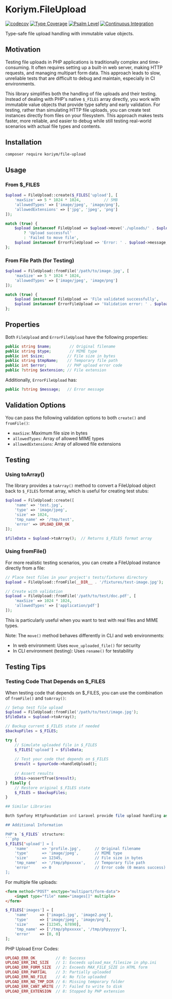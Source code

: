 # Koriym.FileUpload

[![codecov](https://codecov.io/gh/koriym/Koriym.FileUpload/graph/badge.svg?token=pIO7F7vXQR)](https://codecov.io/gh/koriym/Koriym.FileUpload)
[![Type Coverage](https://shepherd.dev/github/koriym/Koriym.FileUpload/coverage.svg)](https://shepherd.dev/github/koriym/Koriym.FileUpload)
[![Psalm Level](https://shepherd.dev/github/koriym/Koriym.FileUpload/level.svg)](https://shepherd.dev/github/koriym/Koriym.FileUpload)
[![Continuous Integration](https://github.com/koriym/Koriym.FileUpload/actions/workflows/continuous-integration.yml/badge.svg)](https://github.com/koriym/Koriym.FileUpload/actions/workflows/continuous-integration.yml)

Type-safe file upload handling with immutable value objects.

## Motivation

Testing file uploads in PHP applications is traditionally complex and time-consuming. It often requires setting up a built-in web server, making HTTP requests, and managing multipart form data. This approach leads to slow, unreliable tests that are difficult to debug and maintain, especially in CI environments.

This library simplifies both the handling of file uploads and their testing. Instead of dealing with PHP's native `$_FILES` array directly, you work with immutable value objects that provide type safety and early validation. For testing, rather than simulating HTTP file uploads, you can create test instances directly from files on your filesystem. This approach makes tests faster, more reliable, and easier to debug while still testing real-world scenarios with actual file types and contents.

## Installation

```bash
composer require koriym/file-upload
```

## Usage

### From $_FILES
```php
$upload = FileUpload::create($_FILES['upload'], [
    'maxSize' => 5 * 1024 * 1024,          // 5MB
    'allowedTypes' => ['image/jpeg', 'image/png'],
    'allowedExtensions' => ['jpg', 'jpeg', 'png']
]);

match (true) {
    $upload instanceof FileUpload => $upload->move('./uploads/' . $upload->name)
        ? 'Upload successful'
        : 'Failed to move file',
    $upload instanceof ErrorFileUpload => 'Error: ' . $upload->message,
};
```

### From File Path (for Testing)
```php
$upload = FileUpload::fromFile('/path/to/image.jpg', [
    'maxSize' => 5 * 1024 * 1024,
    'allowedTypes' => ['image/jpeg', 'image/png']
]);

match (true) {
    $upload instanceof FileUpload => 'File validated successfully',
    $upload instanceof ErrorFileUpload => 'Validation error: ' . $upload->message,
};
```

## Properties

Both `FileUpload` and `ErrorFileUpload` have the following properties:

```php
public string $name;        // Original filename
public string $type;        // MIME type
public int $size;          // File size in bytes
public string $tmpName;    // Temporary file path
public int $error;         // PHP upload error code
public ?string $extension; // File extension
```

Additionally, `ErrorFileUpload` has:
```php
public ?string $message;   // Error message
```

## Validation Options

You can pass the following validation options to both `create()` and `fromFile()`:
- `maxSize`: Maximum file size in bytes
- `allowedTypes`: Array of allowed MIME types
- `allowedExtensions`: Array of allowed file extensions

## Testing

### Using toArray()
The library provides a `toArray()` method to convert a FileUpload object back to `$_FILES` format array, which is useful for creating test stubs:

```php
$upload = FileUpload::create([
    'name' => 'test.jpg',
    'type' => 'image/jpeg',
    'size' => 1024,
    'tmp_name' => '/tmp/test',
    'error' => UPLOAD_ERR_OK
]);

$fileData = $upload->toArray();  // Returns $_FILES format array
```

### Using fromFile()
For more realistic testing scenarios, you can create a FileUpload instance directly from a file:

```php
// Place test files in your project's tests/fixtures directory
$upload = FileUpload::fromFile(__DIR__ . '/fixtures/test-image.jpg');

// Create with validation
$upload = FileUpload::fromFile('/path/to/test/doc.pdf', [
    'maxSize' => 1024 * 1024,
    'allowedTypes' => ['application/pdf']
]);
```

This is particularly useful when you want to test with real files and MIME types.

Note: The `move()` method behaves differently in CLI and web environments:
- In web environment: Uses `move_uploaded_file()` for security
- In CLI environment (testing): Uses `rename()` for testability

## Testing Tips

### Testing Code That Depends on $_FILES

When testing code that depends on $_FILES, you can use the combination of `fromFile()` and `toArray()`:

```php
// Setup test file upload
$upload = FileUpload::fromFile('/path/to/test/image.jpg');
$fileData = $upload->toArray();

// Backup current $_FILES state if needed
$backupFiles = $_FILES;

try {
    // Simulate uploaded file in $_FILES
    $_FILES['upload'] = $fileData;
    
    // Test your code that depends on $_FILES
    $result = $yourCode->handleUpload();
    
    // Assert results
    $this->assertTrue($result);
} finally {
    // Restore original $_FILES state
    $_FILES = $backupFiles;
}

## Similar Libraries

Both Symfony HttpFoundation and Laravel provide file upload handling as part of their frameworks. While these frameworks offer more comprehensive features including storage abstraction and integration with their ecosystems, Koriym.FileUpload takes a more focused approach by providing a lightweight, framework-independent solution that transforms PHP's native $_FILES array into type-safe immutable objects.

## Additional Information

PHP's `$_FILES` structure:
```php
$_FILES['upload'] = [
    'name'      => 'profile.jpg',      // Original filename
    'type'      => 'image/jpeg',       // MIME type
    'size'      => 12345,              // File size in bytes
    'tmp_name'  => '/tmp/phpxxxxx',    // Temporary file path
    'error'     => 0                   // Error code (0 means success)
];
```

For multiple file uploads:
```html
<form method="POST" enctype="multipart/form-data">
    <input type="file" name="images[]" multiple>
</form>
```

```php
$_FILES['images'] = [
    'name'     => ['image1.jpg', 'image2.png'],
    'type'     => ['image/jpeg', 'image/png'],
    'size'     => [12345, 67890],
    'tmp_name' => ['/tmp/phpxxxxx', '/tmp/phpyyyyy'],
    'error'    => [0, 0]
];
```

PHP Upload Error Codes:
```php
UPLOAD_ERR_OK         // 0: Success
UPLOAD_ERR_INI_SIZE   // 1: Exceeds upload_max_filesize in php.ini
UPLOAD_ERR_FORM_SIZE  // 2: Exceeds MAX_FILE_SIZE in HTML form
UPLOAD_ERR_PARTIAL    // 3: Partially uploaded
UPLOAD_ERR_NO_FILE    // 4: No file uploaded
UPLOAD_ERR_NO_TMP_DIR // 6: Missing temporary folder
UPLOAD_ERR_CANT_WRITE // 7: Failed to write to disk
UPLOAD_ERR_EXTENSION  // 8: Stopped by PHP extension
```
